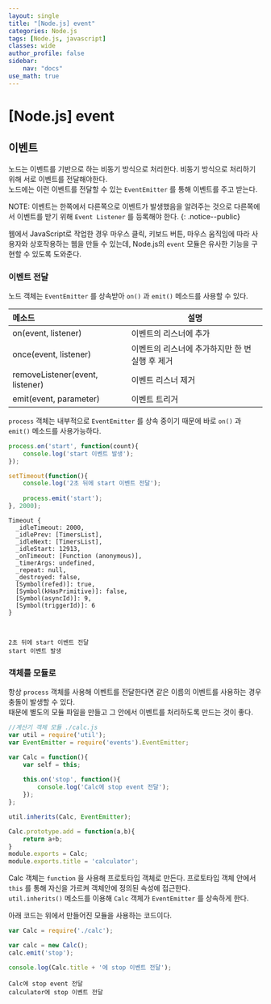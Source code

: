 ```yaml
---
layout: single
title: "[Node.js] event"
categories: Node.js
tags: [Node.js, javascript]
classes: wide
author_profile: false
sidebar:
    nav: "docs"
use_math: true
---
```

# [Node.js] event

## 이벤트
노드는 이벤트를 기반으로 하는 비동기 방식으로 처리한다. 비동기 방식으로 처리하기 위해 서로 이벤트를 전달해야한다.  
노드에는 이런 이벤트를 전달할 수 있는 `EventEmitter` 를 통해 이벤트를 주고 받는다.  

NOTE: 이벤트는 한쪽에서 다른쪽으로 이벤트가 발생했음을 알려주는 것으로 다른쪽에서 이벤트를 받기 위해 `Event Listener` 를 등록해야 한다.
{: .notice--public}

  
웹에서 JavaScript로 작업한 경우 마우스 클릭, 키보드 버튼, 마우스 움직임에 따라 사용자와 상호작용하는 웹을 만들 수 있는데,
Node.js의 `event` 모듈은 유사한 기능을 구현할 수 있도록 도와준다.

### 이벤트 전달
노드 객체는 `EventEmitter` 를 상속받아 `on()` 과 `emit()` 메소드를 사용할 수 있다.

메소드|설명
:---|---|
on(event, listener)|이벤트의 리스너에 추가
once(event, listener)|이벤트의 리스너에 추가하지만 한 번 실행 후 제거
removeListener(event, listener)|이벤트 리스너 제거
emit(event, parameter)|이벤트 트리거

`process` 객체는 내부적으로 `EventEmitter` 를 상속 중이기 때문에 바로 `on()` 과 `emit()` 메소드를 사용가능하다.  



```javascript
process.on('start', function(count){
    console.log('start 이벤트 발생');
});

setTimeout(function(){
    console.log('2초 뒤에 start 이벤트 전달');
    
    process.emit('start');
}, 2000);
```




    Timeout {
      _idleTimeout: 2000,
      _idlePrev: [TimersList],
      _idleNext: [TimersList],
      _idleStart: 12913,
      _onTimeout: [Function (anonymous)],
      _timerArgs: undefined,
      _repeat: null,
      _destroyed: false,
      [Symbol(refed)]: true,
      [Symbol(kHasPrimitive)]: false,
      [Symbol(asyncId)]: 9,
      [Symbol(triggerId)]: 6
    }



    2초 뒤에 start 이벤트 전달
    start 이벤트 발생
    

### 객체를 모듈로
항상 `process` 객체를 사용해 이벤트를 전달한다면 같은 이름의 이벤트를 사용하는 경우 충돌이 발생할 수 있다.  
때문에 별도의 모듈 파일을 만들고 그 안에서 이벤트를 처리하도록 만드는 것이 좋다.  

```javascript
//계산기 객체 모듈 ./calc.js
var util = require('util');
var EventEmitter = require('events').EventEmitter;

var Calc = function(){
    var self = this;
    
    this.on('stop', function(){
        console.log('Calc에 stop event 전달');
    });
};

util.inherits(Calc, EventEmitter);

Calc.prototype.add = function(a,b){
    return a+b;
}
module.exports = Calc;
module.exports.title = 'calculator';
```
Calc 객체는 `function` 을 사용해 프로토타입 객체로 만든다. 프로토타입 객체 안에서 `this` 를 통해 자신을 가르켜 객체안에 정의된 속성에 접근한다.  
`util.inherits()` 메소드를 이용해 `Calc` 객체가 `EventEmitter` 를 상속하게 한다.

아래 코드는 위에서 만들어진 모듈을 사용하는 코드이다.
```javascript
var Calc = require('./calc');

var calc = new Calc();
calc.emit('stop');

console.log(Calc.title + '에 stop 이벤트 전달');
```

    Calc에 stop event 전달
    calculator에 stop 이벤트 전달
    
